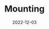---
title: "Mounting"
date: 2022-12-03
# url: disclaimer
module_image: /images/Mounting.jpg
module_heading: mounting
description: ""
# save as draft
draft: false
type: diy-list
---
